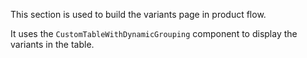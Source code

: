 This section is used to build the variants page in product flow.

It uses the `CustomTableWithDynamicGrouping` component to display the variants in the table.

